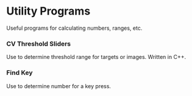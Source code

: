 # Utility Programs

Useful programs for calculating numbers, ranges, etc.

### CV Threshold Sliders

Use to determine threshold range for targets or images. Written in C++.

### Find Key

Use to determine number for a key press.
